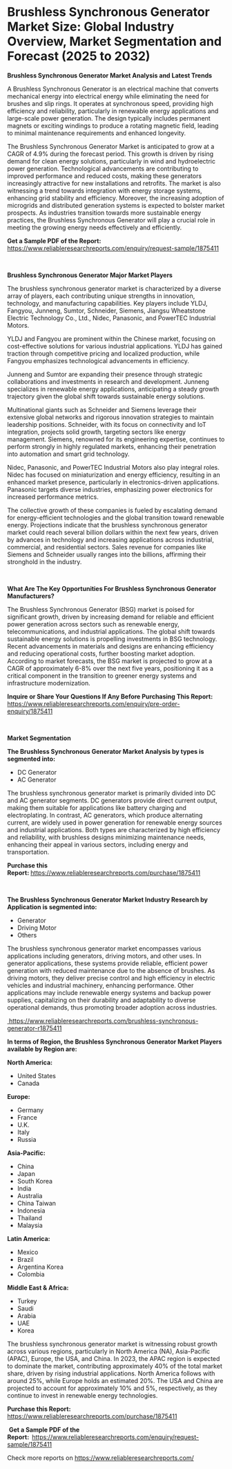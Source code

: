 <p><h1>Brushless Synchronous Generator Market Size: Global Industry Overview, Market Segmentation and Forecast (2025 to 2032)</h1></p><p><strong>Brushless Synchronous Generator Market Analysis and Latest Trends</strong></p>
<p><p>A Brushless Synchronous Generator is an electrical machine that converts mechanical energy into electrical energy while eliminating the need for brushes and slip rings. It operates at synchronous speed, providing high efficiency and reliability, particularly in renewable energy applications and large-scale power generation. The design typically includes permanent magnets or exciting windings to produce a rotating magnetic field, leading to minimal maintenance requirements and enhanced longevity.</p><p>The Brushless Synchronous Generator Market is anticipated to grow at a CAGR of 4.9% during the forecast period. This growth is driven by rising demand for clean energy solutions, particularly in wind and hydroelectric power generation. Technological advancements are contributing to improved performance and reduced costs, making these generators increasingly attractive for new installations and retrofits. The market is also witnessing a trend towards integration with energy storage systems, enhancing grid stability and efficiency. Moreover, the increasing adoption of microgrids and distributed generation systems is expected to bolster market prospects. As industries transition towards more sustainable energy practices, the Brushless Synchronous Generator will play a crucial role in meeting the growing energy needs effectively and efficiently.</p></p>
<p><strong>Get a Sample PDF of the Report:&nbsp;</strong> <a href="https://www.reliableresearchreports.com/enquiry/request-sample/1875411?utm_campaign=2737&utm_medium=2&utm_source=Github&utm_content=ia&utm_term=10042025&utm_id=brushless-synchronous-generator">https://www.reliableresearchreports.com/enquiry/request-sample/1875411</a></p>
<p>&nbsp;</p>
<p><strong>Brushless Synchronous Generator Major Market Players</strong></p>
<p><p>The brushless synchronous generator market is characterized by a diverse array of players, each contributing unique strengths in innovation, technology, and manufacturing capabilities. Key players include YLDJ, Fangyou, Junneng, Sumtor, Schneider, Siemens, Jiangsu Wheatstone Electric Technology Co., Ltd., Nidec, Panasonic, and PowerTEC Industrial Motors.</p><p>YLDJ and Fangyou are prominent within the Chinese market, focusing on cost-effective solutions for various industrial applications. YLDJ has gained traction through competitive pricing and localized production, while Fangyou emphasizes technological advancements in efficiency.</p><p>Junneng and Sumtor are expanding their presence through strategic collaborations and investments in research and development. Junneng specializes in renewable energy applications, anticipating a steady growth trajectory given the global shift towards sustainable energy solutions.</p><p>Multinational giants such as Schneider and Siemens leverage their extensive global networks and rigorous innovation strategies to maintain leadership positions. Schneider, with its focus on connectivity and IoT integration, projects solid growth, targeting sectors like energy management. Siemens, renowned for its engineering expertise, continues to perform strongly in highly regulated markets, enhancing their penetration into automation and smart grid technology.</p><p>Nidec, Panasonic, and PowerTEC Industrial Motors also play integral roles. Nidec has focused on miniaturization and energy efficiency, resulting in an enhanced market presence, particularly in electronics-driven applications. Panasonic targets diverse industries, emphasizing power electronics for increased performance metrics.</p><p>The collective growth of these companies is fueled by escalating demand for energy-efficient technologies and the global transition toward renewable energy. Projections indicate that the brushless synchronous generator market could reach several billion dollars within the next few years, driven by advances in technology and increasing applications across industrial, commercial, and residential sectors. Sales revenue for companies like Siemens and Schneider usually ranges into the billions, affirming their stronghold in the industry.</p></p>
<p>&nbsp;</p>
<p><strong>What Are The Key Opportunities For Brushless Synchronous Generator Manufacturers?</strong></p>
<p><p>The Brushless Synchronous Generator (BSG) market is poised for significant growth, driven by increasing demand for reliable and efficient power generation across sectors such as renewable energy, telecommunications, and industrial applications. The global shift towards sustainable energy solutions is propelling investments in BSG technology. Recent advancements in materials and designs are enhancing efficiency and reducing operational costs, further boosting market adoption. According to market forecasts, the BSG market is projected to grow at a CAGR of approximately 6-8% over the next five years, positioning it as a critical component in the transition to greener energy systems and infrastructure modernization.</p></p>
<p><strong>Inquire or Share Your Questions If Any Before Purchasing This Report:</strong> <a href="https://www.reliableresearchreports.com/enquiry/pre-order-enquiry/1875411?utm_campaign=2737&utm_medium=2&utm_source=Github&utm_content=ia&utm_term=10042025&utm_id=brushless-synchronous-generator">https://www.reliableresearchreports.com/enquiry/pre-order-enquiry/1875411</a></p>
<p>&nbsp;</p>
<p><strong>Market Segmentation</strong></p>
<p><strong>The Brushless Synchronous Generator Market Analysis by types is segmented into:</strong></p>
<p><ul><li>DC Generator</li><li>AC Generator</li></ul></p>
<p><p>The brushless synchronous generator market is primarily divided into DC and AC generator segments. DC generators provide direct current output, making them suitable for applications like battery charging and electroplating. In contrast, AC generators, which produce alternating current, are widely used in power generation for renewable energy sources and industrial applications. Both types are characterized by high efficiency and reliability, with brushless designs minimizing maintenance needs, enhancing their appeal in various sectors, including energy and transportation.</p></p>
<p><strong>Purchase this Report:&nbsp;</strong><a href="https://www.reliableresearchreports.com/purchase/1875411?utm_campaign=2737&utm_medium=2&utm_source=Github&utm_content=ia&utm_term=10042025&utm_id=brushless-synchronous-generator">https://www.reliableresearchreports.com/purchase/1875411</a></p>
<p>&nbsp;</p>
<p><strong>The Brushless Synchronous Generator Market Industry Research by Application is segmented into:</strong></p>
<p><ul><li>Generator</li><li>Driving Motor</li><li>Others</li></ul></p>
<p><p>The brushless synchronous generator market encompasses various applications including generators, driving motors, and other uses. In generator applications, these systems provide reliable, efficient power generation with reduced maintenance due to the absence of brushes. As driving motors, they deliver precise control and high efficiency in electric vehicles and industrial machinery, enhancing performance. Other applications may include renewable energy systems and backup power supplies, capitalizing on their durability and adaptability to diverse operational demands, thus promoting broader adoption across industries.</p></p>
<p><a href="https://www.reliableresearchreports.com/brushless-synchronous-generator-r1875411?utm_campaign=2737&utm_medium=2&utm_source=Github&utm_content=ia&utm_term=10042025&utm_id=brushless-synchronous-generator">&nbsp;https://www.reliableresearchreports.com/brushless-synchronous-generator-r1875411</a></p>
<p><strong>In terms of Region, the Brushless Synchronous Generator Market Players available by Region are:</strong></p>
<p>
    <p> <strong> North America: </strong>
        <ul>
            <li>United States</li>
            <li>Canada</li>
        </ul>
        </p> 
    <p> <strong> Europe: </strong>
        <ul>
            <li>Germany</li>
            <li>France</li>
            <li>U.K.</li>
            <li>Italy</li>
            <li>Russia</li>
        </ul>
        </p> 
    <p> <strong> Asia-Pacific: </strong>
        <ul>
            <li>China</li>
            <li>Japan</li>
            <li>South Korea</li>
            <li>India</li>
            <li>Australia</li>
            <li>China Taiwan</li>
            <li>Indonesia</li>
            <li>Thailand</li>
            <li>Malaysia</li>
        </ul>
        </p> 
    <p> <strong> Latin America: </strong>
        <ul>
            <li>Mexico</li>
            <li>Brazil</li>
            <li>Argentina Korea</li>
            <li>Colombia</li>
        </ul>
        </p> 
    <p> <strong> Middle East & Africa: </strong>
        <ul>
            <li>Turkey</li>
            <li>Saudi</li>
            <li>Arabia</li>
            <li>UAE</li>
            <li>Korea</li>
        </ul>
    </p>
    </p>
<p><p>The brushless synchronous generator market is witnessing robust growth across various regions, particularly in North America (NA), Asia-Pacific (APAC), Europe, the USA, and China. In 2023, the APAC region is expected to dominate the market, contributing approximately 40% of the total market share, driven by rising industrial applications. North America follows with around 25%, while Europe holds an estimated 20%. The USA and China are projected to account for approximately 10% and 5%, respectively, as they continue to invest in renewable energy technologies.</p></p>
<p><strong>Purchase this Report: </strong><a href="https://www.reliableresearchreports.com/purchase/1875411?utm_campaign=2737&utm_medium=2&utm_source=Github&utm_content=ia&utm_term=10042025&utm_id=brushless-synchronous-generator">https://www.reliableresearchreports.com/purchase/1875411</a></p>
<p>&nbsp;<strong>Get a Sample PDF of the Report:&nbsp;&nbsp;</strong><a href="https://www.reliableresearchreports.com/enquiry/request-sample/1875411?utm_campaign=2737&utm_medium=2&utm_source=Github&utm_content=ia&utm_term=10042025&utm_id=brushless-synchronous-generator">https://www.reliableresearchreports.com/enquiry/request-sample/1875411</a></p>
<p><strong></strong></p>
<p>Check more reports on <a href="https://www.reliableresearchreports.com/?utm_campaign=2737&utm_medium=2&utm_source=Github&utm_content=ia&utm_term=10042025&utm_id=brushless-synchronous-generator">https://www.reliableresearchreports.com/</a></p>